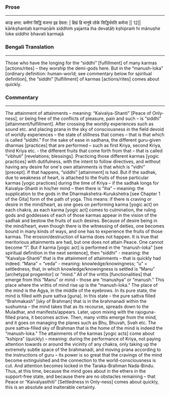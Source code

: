 ### Prose 
 --- 
काङ् क्षन्त: कर्मणां सिद्धिं यजन्त इह देवता: |
क्षिप्रं हि मानुषे लोके सिद्धिर्भवति कर्मजा || 12||
kāṅkṣhantaḥ karmaṇāṁ siddhiṁ yajanta iha devatāḥ
kṣhipraṁ hi mānuṣhe loke siddhir bhavati karmajā

### Bengali Translation 
 --- 
Those who have the longing for the “siddhi” [fulfillment] of many karmas [actions/rites] – they worship the demi-gods here. But in the “manush-loka” [ordinary definition: human-world; see commentary below for spiritual definition], the “siddhi” [fulfillment] of karmas [actions/rites] comes about quickly.

### Commentary 
 --- 
The attainment of attainments – meaning: “Kaivalya-Shanti” [Peace of Only-ness], or being free of the conflicts of pleasure, pain and such – is “siddhi” [attainment/fulfillment]. After crossing the worldly experiences such as sound etc. and placing prana in the sky of consciousness in the field devoid of worldly experiences – the state of stillness that comes – that is that which is called “siddhi.” For the sake of ease in sadhana, the different guru-given dharmas [practices] that are performed – such as first Kriya, second Kriya, third Kriya etc. - the different fruits that come forth from that – that is called “vibhuti” [revelations; blessings]. Practicing those different karmas [yogic practices] with dutifulness, with the intent to follow directives, and without having any desire for one's own attainments is that which is “vidhi” [precept]. If that happens, “siddhi” [attainment] is had. But if the sadhak, due to weakness of heart, is attached to the fruits of those particular karmas [yogic practices] during the time of Kriya – if the sadhak longs for Kaivalya-Shanti in his/her mind – then there is “iha” – meaning: the supplication to the gods in the Dharmakshetra-Kurukshetra [see Chapter 1 of the Gita] form of the path of yoga. This means: if there is craving or desire in the mind/heart, as one goes on performing karma [yogic act] on each chakra, as each karma [yogic act] comes to culmination, the ruling gods and goddesses of each of those karmas appear in the vision of the sadhak and bestow the fruits of such desires. Because of desire being in the mind/heart, even though there is the witnessing of deities, one becomes bound in many kinds of ways, and one has to experience the fruits of those karmas. The erosion/destruction of karma does not happen. It is true that meritorious attainments are had, but one does not attain Peace. One cannot become “I”. But if karma [yogic act] is performed in the “manush-loka” [see spiritual definition in the next sentence], then “siddhi” - meaning: the “Kaivalya-Shanti” that is the attainment of attainments – that is quickly had indeed. “Mana” = “veda” - meaning: knowledge/knowingness; “u” = settledness; that, in which knowledge/knowingness is settled is “Manu” [archetypal progenitor] or “mind.” All of the vrittis [functionalities] that emerge from this “Manu” or mind – those are “manushya” or “manush.” This place where the vrittis of mind rise up is the “manush-loka.” The place of the mind is the Agya, in the middle of the eyebrows. In its pure state, the mind is filled with pure sattva [guna]. In this state – the pure sattva filled “Brahmakash” [sky of Brahman] that is in the brahmanadi within the sushumna – the mind takes that as its recourse, spreads down to the Muladhar, and manifests/appears. Later, upon mixing with the rajoguna-filled prana, it becomes active. Then, many vrittis emerge from the mind, and it goes on managing the planes such as Bhu, Bhuvah, Svah etc. The pure sattva-filled sky of Brahman that is the home of the mind is indeed the “manush-loka.” The attainments of the karmas [yogic acts] come about “kshipra” (quickly) – meaning: during the performance of Kriya, not paying attention towards or around the vicinity of any chakra, only taking up the extremely subtle space of the brahmanadi, and moving prana according to the instructions of guru – its power is so great that the cravings of the mind become extinguished and the connection to the world-consciousness is cut. And attention becomes locked in the Taraka-Brahman Nada-Bindu. Thus, at this time, because the mind goes about in the ethers in the support-free state, and because there are no obstacles remaining – that Peace or “Kaivalyasthiti” [Settledness in Only-ness] comes about quickly, this is an absolute and inalterable certainty.